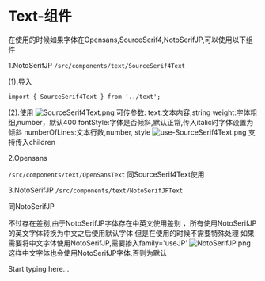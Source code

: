 # Text-组件
在使用<Text/>的时候如果字体在Opensans,SourceSerif4,NotoSerifJP,可以使用以下组件

1.NotoSerifJP
`/src/components/text/SourceSerif4Text`

(1).导入

`import { SourceSerif4Text } from '../text';`

(2).使用
![SourceSerif4Text.png](SourceSerif4Text.png)
可传参数:
    text:文本内容,string
    weight:字体粗细,number，默认400
    fontStyle:字体是否倾斜,默认正常,传入italic时字体设置为倾斜
    numberOfLines:文本行数,number,
    style
    ![use-SourceSerif4Text.png](use-SourceSerif4Text.png)
    支持传入children

2.Opensans

`/src/components/text/OpenSansText`
同SourceSerif4Text使用


3.NotoSerifJP
`/src/components/text/NotoSerifJPText`

同NotoSerifJP

不过存在差别,由于NotoSerifJP字体存在中英文使用差别 ，所有使用NotoSerifJP的英文字体转换为中文之后使用默认字体
但是在使用的时候不需要特殊处理 如果需要将中文字体使用NotoSerifJP,需要掺入family='useJP'
![NotoSerifJP.png](NotoSerifJP.png)
这样中文字体也会使用NotoSerifJP字体,否则为默认








Start typing here...